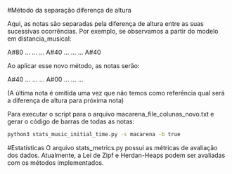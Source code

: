 #Método da separação diferença de altura

Aqui, as notas são separadas pela diferença de altura entre as suas sucessivas
ocorrências. Por exemplo, se observamos a partir do modelo em distancia_musical:

A#80
...
...
...
A#40
...
...
...
A#40

Ao aplicar esse novo método, as notas serão:

A#40
...
...
...
A#00
...
...
...

(A última nota é omitida uma vez que não temos como referência qual será a
diferença de altura para próxima nota)

Para executar o script para o arquivo macarena_file_colunas_novo.txt e gerar
o código de barras de todas as notas:
```bash
python3 stats_music_initial_time.py -s macarena -b true
```

#Estatísticas
O arquivo stats_metrics.py possui as métricas de avaliação dos dados.
Atualmente, a Lei de Zipf e Herdan-Heaps podem ser avaliadas com os métodos
implementados.
